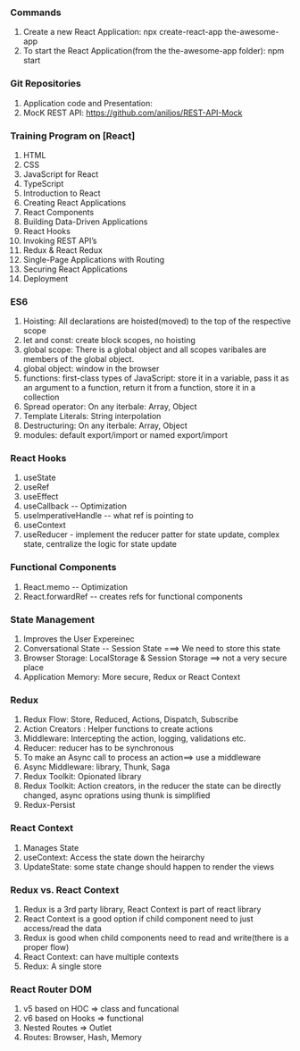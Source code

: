 
### Commands

1. Create a new React Application: npx create-react-app the-awesome-app
2. To start the React Application(from the the-awesome-app folder): npm start


### Git Repositories

1. Application code and Presentation: 
2. MocK REST API: https://github.com/aniljos/REST-API-Mock

### Training Program on [React]


1.  HTML
2.  CSS
3.  JavaScript for React
4.  TypeScript
5.  Introduction to React
6.  Creating React Applications
7.  React Components  
8.  Building Data-Driven Applications
9.  React Hooks
10. Invoking REST API’s
11. Redux & React Redux
12. Single-Page Applications with Routing
13. Securing React Applications
14. Deployment


### ES6

1. Hoisting: All declarations are hoisted(moved) to the top of the respective scope
2. let and const:  create block scopes, no hoisting
3. global scope: There is a global object and all scopes varibales are members of the global object.
4. global object: window in the browser
5. functions: first-class types of JavaScript: store it in a variable, pass it as an argument to a function, return it from a function, store it in a collection 
6. Spread operator: On any iterbale: Array, Object
7. Template Literals: String interpolation
8. Destructuring: On any iterbale: Array, Object
9. modules: default export/import or named export/import


### React Hooks

1. useState
2. useRef
3. useEffect
4. useCallback -- Optimization
5. useImperativeHandle -- what ref is pointing to 
6. useContext
7. useReducer - implement the reducer patter for state update, complex state, centralize the logic for state update
 

### Functional Components

1. React.memo -- Optimization
2. React.forwardRef -- creates refs for functional components


### State Management

1. Improves the User Expereinec
2. Conversational State -- Session State ===> We need to store this state
3. Browser Storage: LocalStorage & Session Storage ==> not a very secure place
4. Application Memory: More secure, Redux or React Context

### Redux

1. Redux Flow:  Store, Reduced, Actions, Dispatch, Subscribe
2. Action Creators : Helper functions to create actions
3. Middleware: Intercepting the action, logging, validations etc.
4. Reducer: reducer has to be synchronous
5. To make an Async call to process an action==> use a middleware
6. Async Middleware: library, Thunk, Saga
7. Redux Toolkit: Opionated library
8. Redux Toolkit: Action creators, in the reducer the state can be directly changed, async oprations using thunk is simplified
9. Redux-Persist
 

### React Context

1. Manages State
2. useContext: Access the state down the heirarchy
3. UpdateState: some state change should happen to render the views 


### Redux vs. React Context

1. Redux is a 3rd party library, React Context is part of react library
2. React Context is a good option if child component need to just access/read the data
3. Redux is good when child components need to read and write(there is a proper flow)
4. React Context: can have multiple contexts
5. Redux: A single store


### React Router DOM
1. v5 based on HOC => class and funcational
2. v6 based on Hooks => functional
3. Nested Routes  => Outlet
4. Routes: Browser, Hash, Memory